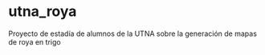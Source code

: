 # utna_roya
Proyecto de estadía de alumnos de la UTNA sobre la generación de mapas de roya en trigo
